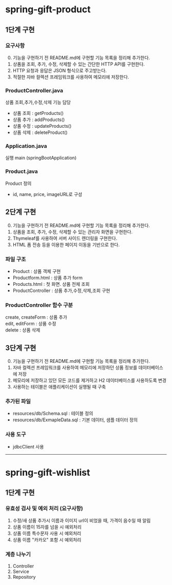 # spring-gift-product


## 1단계 구현


### 요구사항

0. 기능을 구현하기 전 README.md에 구현할 기능 목록을 정리해 추가한다.
1. 상품을 조회, 추가, 수정, 삭제할 수 있는 간단한 HTTP API를 구현한다.
2. HTTP 요청과 응답은 JSON 형식으로 주고받는다.
3. 적절한 자바 컬렉션 프레임워크를 사용하여 메모리에 저장한다.

### ProductController.java
상품 조회,추가,수정,삭제 기능 담당
- 상품 조회 : getProducts()
- 상품 추가 : addProducts()
- 상품 수정 : updateProducts()
- 상품 삭제 : deleteProduct()

### Application.java
실행 main (springBootApplication)

### Product.java

Product 정의

- id, name, price, imageURL로 구성


## 2단계 구현

0. 기능을 구현하기 전 README.md에 구현할 기능 목록을 정리해 추가한다.
1. 상품을 조회, 추가, 수정, 삭제할 수 있는 관리자 화면을 구현한다.
2. Thymeleaf를 사용하여 서버 사이드 렌더링을 구현한다.
3. HTML 폼 전송 등을 이용한 페이지 이동을 기반으로 한다.


### 파일 구조

- Product : 상품 객체 구현
- Productform.html : 상품 추가 form
- Products.html : 첫 화면. 상품 전체 조회
- ProductController : 상품 추가,수정,삭제,조회 구현

### ProductController 함수 구분
create, createForm : 상품 추가  
edit, editForm : 상품 수정  
delete : 상품 삭제


## 3단계 구현

0. 기능을 구현하기 전 README.md에 구현할 기능 목록을 정리해 추가한다.
1. 자바 컬렉션 프레임워크를 사용하여 메모리에 저장하던 상품 정보를 데이터베이스에 저장
2. 메모리에 저장하고 있던 모든 코드를 제거하고 H2 데이터베이스를 사용하도록 변경
3. 사용하는 테이블은 애플리케이션이 실행될 때 구축

### 추가된 파일
- resources/db/Schema.sql : 테이블 정의
- resources/db/ExmapleData.sql : 기본 데이터, 샘플 데이터 정의

### 사용 도구
- jdbcClient 사용

---


# spring-gift-wishlist

## 1단계 구현

### 유효성 검사 및 예외 처리 (요구사항)

1. 수정/새 상품 추가시 이름과 이미지 url이 비었을 때, 가격이 음수일 때 알림
2. 상품 이름이 15자를 넘을 시 예외처리
3. 상품 이름 특수문자 사용 시 예외처리
4. 상품 이름 "카카오" 포함 시 예외처리

### 계층 나누기

1. Controller
2. Service
3. Repository